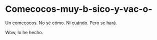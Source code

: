 # Comecocos-muy-b-sico-y-vac-o-
Un comecocos. No sé cómo. Ni cuándo. Pero se hará.

Wow, lo he hecho.
